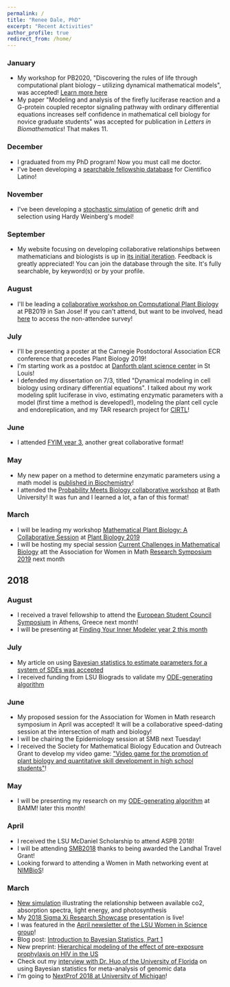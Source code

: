 ```yaml
---
permalink: /
title: "Renee Dale, PhD"
excerpt: "Recent Activities"
author_profile: true
redirect_from: /home/
---
```


### January ###
* My workshop for PB2020, "Discovering the rules of life through computational plant biology – utilizing
    dynamical mathematical models", was accepted! [Learn more here](https://iambecomecomputational.wordpress.com/2020/01/21/workshop-on-computational-plant-biology-at-pb2020-opportunities-for-participants/)
* My paper "Modeling and analysis of the firefly luciferase reaction and a G-protein coupled receptor signaling pathway with ordinary differential equations increases self confidence in mathematical cell biology for novice graduate students" was accepted for publication in *Letters in Biomathematics*! That makes 11. 

### December ###
* I graduated from my PhD program! Now you must call me doctor.  
* I've been developing a [searchable fellowship database](https://www.cientificolatino.com/searchable-fellowships) for Cientifico Latino! 

### November ###
* I've been developing a [stochastic simulation](https://rdale1.shinyapps.io/app_sept_12/) of genetic drift and selection using Hardy Weinberg's model! 

### September ###
* My website focusing on developing collaborative relationships between mathematicians and biologists is up in [its initial iteration](https://rdale.shinyapps.io/initmathbio). Feedback is greatly appreciated! You can join the database through the site. It's fully searchable, by keyword(s) or by your profile. 

### August ###
* I'll be leading a [collaborative workshop on Computational Plant Biology](https://networking.grok.lsu.edu/article.aspx?articleid=14555) at PB2019 in San Jose! If you can't attend, but want to be involved, head [here](https://networking.grok.lsu.edu/article.aspx?articleid=14555) to access the non-attendee survey! 

### July ###
* I'll be presenting a poster at the Carnegie Postdoctoral Association ECR conference that precedes Plant Biology 2019!
* I'm starting work as a postdoc at [Danforth plant science center](https://www.danforthcenter.org/) in St Louis!
* I defended my dissertation on 7/3, titled "Dynamical modeling in cell biology using ordinary differential equations". I talked about my work modeling split luciferase in vivo, estimating enzymatic parameters with a model (first time a method is developed!), modeling the plant cell cycle and endoreplication, and my TAR research project for [CIRTL](https://www.cirtl.net/)! 

### June ###
* I attended [FYIM year 3](https://kawai.phy.uab.edu/fyim3/), another great collaborative format!

### May ###
* My new paper on a method to determine enzymatic parameters using a math model is [published in Biochemistry](https://pubs.acs.org/doi/abs/10.1021/acs.biochem.9b00272)! 
* I attended the [Probability Meets Biology collaborative workshop](https://www.bath.ac.uk/events/probability-meets-biology/) at Bath University! It was fun and I learned a lot, a fan of this format!

### March ###
* I will be leading my workshop [Mathematical Plant Biology: A Collaborative Session](https://web.cvent.com/event/5d8b3b79-86e5-4a7c-bdcc-32e46df1c2ed/websitePage:276b522d-4142-4f2b-89c2-5c1d6c15bbc8) at [Plant Biology 2019](https://plantbiology.aspb.org/)
* I will be hosting my special session [Current Challenges in Mathematical Biology](https://drive.google.com/file/d/11LDmbNcjOWM0zFOcnzkR7En56_BeI6fh/view) att the Association for Women in Math [Research Symposium 2019](https://awm-math.org/meetings/awm-research-symposium/) next month 

## 2018 ##

### August ###
* I received a travel fellowship to attend the [European Student Council Symposium](http://escs.iscbsc.org/) in Athens, Greece next month! 
* I will be presenting at [Finding Your Inner Modeler year 2 this month](https://pages.wustl.edu/haswell/finding-your-inner-modeler/fyim-ii)

### July ###
* My article on using [Bayesian statistics to estimate parameters for a system of SDEs was accepted](https://doi.org/10.1371/journal.pone.0200126) 
* I received funding from LSU Biograds to validate my [ODE-generating algorithm](https://scholarscompass.vcu.edu/bamm/2018/thursday/26)

### June ###
* My proposed session for the Association for Women in Math research symposium in April was accepted! It will be a collaborative speed-dating session at the intersection of math and biology!
* I will be chairing the Epidemiology session at SMB next Tuesday! 
* I received the Society for Mathematical Biology Education and Outreach Grant to develop my video game: ["Video game for the promotion of plant biology and quantitative skill development in high school students"](https://youtu.be/FfuvwlxjfYs)! 

### May ###
* I will be presenting my research on my [ODE-generating algorithm](https://scholarscompass.vcu.edu/bamm/2018/thursday/26) at BAMM! later this month! 

### April ###
* I received the LSU McDaniel Scholarship to attend ASPB 2018! 
* I will be attending [SMB2018](https://www.smb2018.org/) thanks to being awarded the Landhal Travel Grant! 
* Looking forward to attending a Women in Math networking event at [NIMBioS](http://www.nimbios.org/tutorials/TT_SpatialData)! 

### March ###
* [New simulation](https://rdale1.shinyapps.io/wischu_biol2018/ ) illustrating the relationship between available co2, absorption spectra, light energy, and photosynthesis
* My [2018 Sigma Xi Research Showcase](https://rdaleresearch.tumblr.com/) presentation is live! 
* I was featured in the [April newsletter of the LSU Women in Science group](rdale1.github.io/publications/2018AprilNewsletter.pdf)! 
* Blog post: [Introduction to Bayesian Statistics, Part 1](https://iambecomecomputational.wordpress.com/2018/03/30/introduction-to-bayesian-statistics-part-1/)
* New preprint: [Hierarchical modeling of the effect of pre-exposure prophylaxis on HIV in the US](https://www.biorxiv.org/content/early/2018/03/22/285940)
* Check out my [interview with Dr. Huo of the University of Florida](https://community.plantae.org/article/4938546103625713555/interview-bayesian-statistics-for-meta-analysis-of-genomic-data) on using Bayesian statistics for meta-analysis of genomic data
* I'm going to [NextProf 2018 at University of Michigan](https://sites.lsa.umich.edu/nextprof-science/about-nextprof/)!
